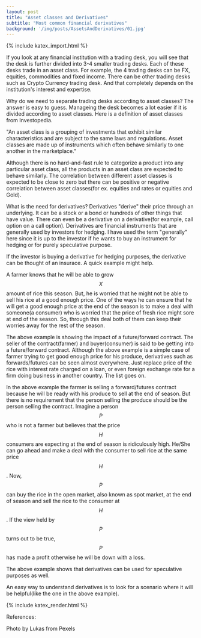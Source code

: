 ```yaml
---
layout: post
title: "Asset classes and Derivatives"
subtitle: "Most common financial derivatives"
background: '/img/posts/AssetsAndDerivatives/01.jpg'
---
```


{% include katex_import.html %}


If you look at any financial institution with a trading desk, you will see that the desk is further divided into 3-4 smaller trading desks. Each of these desks trade in an asset class. For example, the 4 trading desks can be FX, equities, commodities and fixed income. There can be other trading desks such as Crypto Currency trading desk. And that completely depends on the institution's interest and expertise.

Why do we need to separate trading desks according to asset classes?
The answer is easy to guess. Manageing the desk becomes a lot easier if it is divided according to asset classes. Here is a definition of asset classes from Investopedia.

"An asset class is a grouping of investments that exhibit similar characteristics and are subject to the same laws and regulations. Asset classes are made up of instruments which often behave similarly to one another in the marketplace."

Although there is no hard-and-fast rule to categorize a product into any particular asset class, all the products in an asset class are expected to behave similarly. The correlation between different asset classes is expected to be close to zero but there can be positive or negative correlation between asset classes(for ex. equities and rates or equities and Gold).


What is the need for derivatives?
Derivatives "derive" their price through an underlying. It can be a stock or a bond or hundreds of other things that have value. There can even be a derivative on a derivative(for example, call option on a call option). Derivatives are financial instruments that are generally used by investors for hedging. I have used the term "generally" here since it is up to the investor if he wants to buy an instrument for hedging or for purely speculative purpose.

If the investor is buying a derivative for hedging purposes, the derivative can be thought of an insurace. A quick example might help.

A farmer knows that he will be able to grow $$X$$ amount of rice this season. But, he is worried that he might not be able to sell his rice at a good enough price. One of the ways he can ensure that he will get a good enough price at the end of the season is to make a deal with someone(a consumer) who is worried that the price of fresh rice might sore at end of the season. So, through this deal both of them can keep their worries away for the rest of the season.

The above example is showing the impact of a future/forward contract. The seller of the contract(farmer) and buyer(consumer) is said to be getting into a future/forward contract. Although the above example is a simple case of farmer trying to get good enough price for his produce, derivatives such as forwards/futures can be seen almost everywhere. Just replace price of the rice with interest rate charged on a loan, or even foreign exchange rate for a firm doing business in another country. The list goes on. 

In the above example the farmer is selling a forward/futures contract because he will be ready with his produce to sell at the end of season. But there is no requirement that the person selling the produce should be the person selling the contract. Imagine a person $$P$$ who is not a farmer but believes that the price $$H$$ consumers are expecting at the end of season is ridiculously high. He/She can go ahead and make a deal with the consumer to sell rice at the same price $$H$$. Now, $$P$$ can buy the rice in the open market, also known as spot market, at the end of season and sell the rice to the consumer at $$H$$. If the view held by $$P$$ turns out to be true, $$P$$ has made a profit otherwise he will be down with a loss.

The above example shows that derivatives can be used for speculative purposes as well.

An easy way to understand derivatives is to look for a scenario where it will be helpful(like the one in the above example). 


{% include katex_render.html %}

References: 

Photo by Lukas from Pexels

